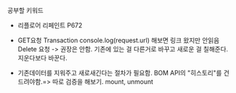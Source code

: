 공부할 키워드

- 리플로어 리페인트 P672
- GET요청 Transaction
  console.log(request.url) 해보면 링크 왔지만 안읽음
  Delete 요청 -> 권장은 안함.
  기존에 있는 걸 다른거로 바꾸고 새로운 걸 칠해준다.
  지운다보다 바꾼다.

- 기존데이터를 지워주고 새로새긴다는 절차가 필요함.
  BOM API의 "히스토리"를 건드려야함.=> 따로 검증을 해보기.
  mount, unmount 